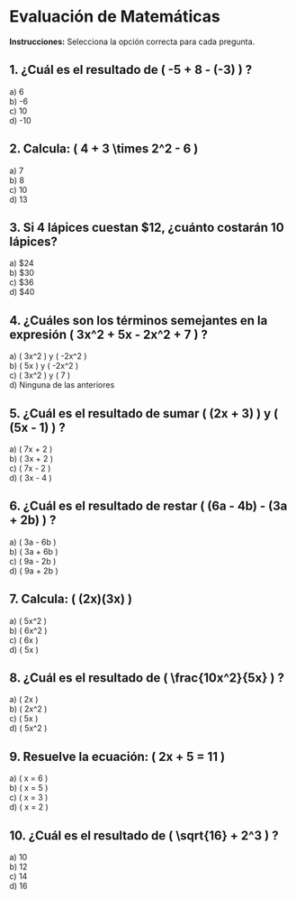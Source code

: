 # Evaluación de Matemáticas

**Instrucciones:** Selecciona la opción correcta para cada pregunta.

## 1. ¿Cuál es el resultado de \( -5 + 8 - (-3) \) ?  
 a) 6  
 b) -6  
 c) 10  
 d) -10  

## 2. Calcula: \( 4 + 3 \times 2^2 - 6 \)  
 a) 7  
 b) 8  
 c) 10  
 d) 13  

## 3. Si 4 lápices cuestan $12, ¿cuánto costarán 10 lápices?  
 a) $24  
 b) $30  
 c) $36  
 d) $40  

## 4. ¿Cuáles son los términos semejantes en la expresión \( 3x^2 + 5x - 2x^2 + 7 \) ?  
 a) \( 3x^2 \) y \( -2x^2 \)  
 b) \( 5x \) y \( -2x^2 \)  
 c) \( 3x^2 \) y \( 7 \)  
 d) Ninguna de las anteriores  

## 5. ¿Cuál es el resultado de sumar \( (2x + 3) \) y \( (5x - 1) \) ?  
 a) \( 7x + 2 \)  
 b) \( 3x + 2 \)  
 c) \( 7x - 2 \)  
 d) \( 3x - 4 \)  

## 6. ¿Cuál es el resultado de restar \( (6a - 4b) - (3a + 2b) \) ?  
 a) \( 3a - 6b \)  
 b) \( 3a + 6b \)  
 c) \( 9a - 2b \)  
 d) \( 9a + 2b \)  

## 7. Calcula: \( (2x)(3x) \)  
 a) \( 5x^2 \)  
 b) \( 6x^2 \)  
 c) \( 6x \)  
 d) \( 5x \)  

## 8. ¿Cuál es el resultado de \( \frac{10x^2}{5x} \) ?  
 a) \( 2x \)  
 b) \( 2x^2 \)  
 c) \( 5x \)  
 d) \( 5x^2 \)  

## 9. Resuelve la ecuación: \( 2x + 5 = 11 \)  
 a) \( x = 6 \)  
 b) \( x = 5 \)  
 c) \( x = 3 \)  
 d) \( x = 2 \)  

## 10. ¿Cuál es el resultado de \( \sqrt{16} + 2^3 \) ?  
 a) 10  
 b) 12  
 c) 14  
 d) 16  
